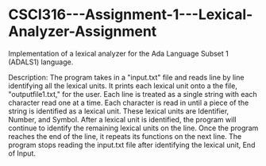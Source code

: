 # CSCI316---Assignment-1---Lexical-Analyzer-Assignment
Implementation of a lexical analyzer for the Ada Language Subset 1 (ADALS1) language.

Description: 
The program takes in a "input.txt" file and reads line by line identifying all the lexical units. 
It prints each lexical unit onto a the file, "outputfile1.txt," for the user.
Each line is treated as a single string with each character read one at a time.
Each character is read in until a piece of the string is identified as a lexical unit.
These lexical units are Identifier, Number, and Symbol.
After a lexical unit is identified, the program will continue to identify the remaining lexical units on the line.
Once the program reaches the end of the line, it repeats its functions on the next line.
The program stops reading the input.txt file after identifying the lexical unit, End of Input.
